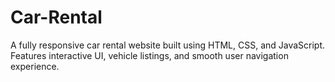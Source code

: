 # Car-Rental
A fully responsive car rental website built using HTML, CSS, and JavaScript. Features interactive UI, vehicle listings, and smooth user navigation experience.
